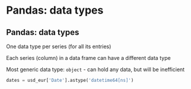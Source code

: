 # Pandas: data types

## Pandas: data types

One data type per series (for all its entries)

Each series (column) in a data frame can have a different data type

Most generic data type: `object` - can hold any data, but will be inefficient

```py
dates = usd_eur['Date'].astype('datetime64[ns]')
```
